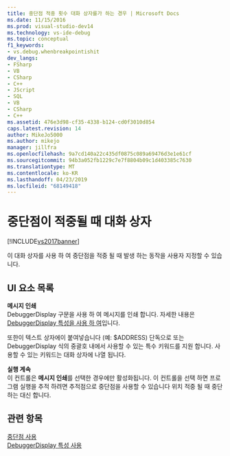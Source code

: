 ```yaml
---
title: 중단점 적중 횟수 대화 상자를가 하는 경우 | Microsoft Docs
ms.date: 11/15/2016
ms.prod: visual-studio-dev14
ms.technology: vs-ide-debug
ms.topic: conceptual
f1_keywords:
- vs.debug.whenbreakpointishit
dev_langs:
- FSharp
- VB
- CSharp
- C++
- JScript
- SQL
- VB
- CSharp
- C++
ms.assetid: 476e3d98-cf35-4338-b124-cd0f3010d854
caps.latest.revision: 14
author: MikeJo5000
ms.author: mikejo
manager: jillfra
ms.openlocfilehash: 9a7cd140a22c435df0875c089a69476d3e1e61cf
ms.sourcegitcommit: 94b3a052fb1229c7e7f8804b09c1d403385c7630
ms.translationtype: MT
ms.contentlocale: ko-KR
ms.lasthandoff: 04/23/2019
ms.locfileid: "68149418"
---
```

# <a name="when-breakpoint-is-hit-dialog-box"></a>중단점이 적중될 때 대화 상자
[!INCLUDE[vs2017banner](../includes/vs2017banner.md)]

이 대화 상자를 사용 하 여 중단점을 적중 될 때 발생 하는 동작을 사용자 지정할 수 있습니다.  
  
## <a name="uielement-list"></a>UI 요소 목록  
 **메시지 인쇄**  
 DebuggerDisplay 구문을 사용 하 여 메시지를 인쇄 합니다. 자세한 내용은 [DebuggerDisplay 특성을 사용 하 여](../debugger/using-the-debuggerdisplay-attribute.md)입니다.  
  
 또한이 텍스트 상자에이 붙여넣습니다 (예: $ADDRESS) 단독으로 또는 DebuggerDisplay 식의 중괄호 내에서 사용할 수 있는 특수 키워드를 지원 합니다. 사용할 수 있는 키워드는 대화 상자에 나열 됩니다.  
  
 **실행 계속**  
 이 컨트롤은 **메시지 인쇄**를 선택한 경우에만 활성화됩니다. 이 컨트롤을 선택 하면 프로그램 실행을 추적 하려면 추적점으로 중단점을 사용할 수 있습니다 위치 적중 될 때 중단 하는 대신 합니다.  
  
## <a name="see-also"></a>관련 항목  
 [중단점 사용](../debugger/using-breakpoints.md)   
 [DebuggerDisplay 특성 사용](../debugger/using-the-debuggerdisplay-attribute.md)

